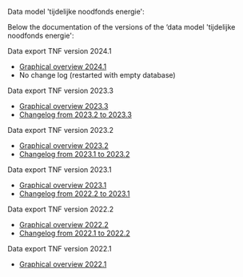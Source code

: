 Data model 'tijdelijke noodfonds energie':

Below the documentation of the versions of the ‘data model 'tijdelijke noodfonds energie':

Data export TNF version 2024.1
* [Graphical overview 2024.1](tnf_2024.1/relationships.html)
* No change log (restarted with empty database)

Data export TNF version 2023.3
* [Graphical overview 2023.3](tnf_2023.3/relationships.html)
* [Changelog from 2023.2 to 2023.3](changelog_2023.2_2023.3.md)

Data export TNF version 2023.2
* [Graphical overview 2023.2](tnf_2023.2/relationships.html)
* [Changelog from 2023.1 to 2023.2](changelog_2023.1_2023.2.md)

Data export TNF version 2023.1 
* [Graphical overview 2023.1](tnf_2023.1/relationships.html)
* [Changelog from 2022.2 to 2023.1](changelog_2022.2_2023.1.md)

Data export TNF version 2022.2
* [Graphical overview 2022.2](tnf_2022.2/relationships.html)
* [Changelog from 2022.1 to 2022.2](changelog_2022.1_2022.1.2.md)

Data export TNF version 2022.1
* [Graphical overview 2022.1](tnf_2022.1/relationships.html) 

